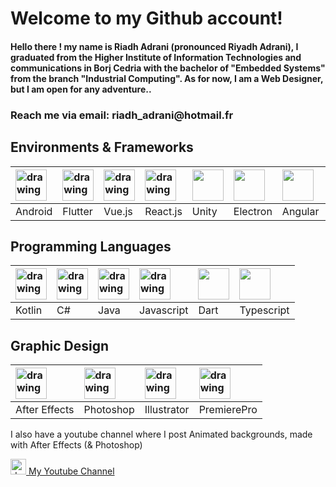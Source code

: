 # Welcome to my Github account!

<h4>Hello there ! my name is Riadh Adrani (pronounced Riyadh Adrani), I graduated from the Higher Institute of Information Technologies and communications in Borj Cedria with the bachelor of "Embedded Systems" from the branch "Industrial Computing". As for now, I am a Web Designer, but I am open for any adventure..</h4>

<h3>Reach me via email: riadh_adrani@hotmail.fr</h3> 

## Environments & Frameworks

|<img src="https://2.bp.blogspot.com/-tzm1twY_ENM/XlCRuI0ZkRI/AAAAAAAAOso/BmNOUANXWxwc5vwslNw3WpjrDlgs9PuwQCLcBGAsYHQ/s1600/pasted%2Bimage%2B0.png" alt="drawing" width="50"/>      |<img src="https://flutter.dev/assets/images/shared/brand/flutter/logo/flutter-mono-81x100.png" alt="drawing" width="50" />|<img src="https://vuejs.org/images/logo.svg" alt="drawing" width="50" />| <img src="https://cdn.iconscout.com/icon/free/png-256/react-1-282599.png" alt="drawing" width="50"/> | <img src="https://cdn0.iconfinder.com/data/icons/web-social-and-folder-icons/512/Unity_3D.png" width="50">| <img src="https://www.vectorlogo.zone/logos/electronjs/electronjs-icon.svg" width="50">|<img src="https://angular.io/assets/images/logos/angular/angular.svg" width="50">|<img src="https://cdn.iconscout.com/icon/free/png-256/xamarin-282427.png" width="50">
| :------------ | :----------- |:----------- |:----------- |:-----------|:----------|:----------|:----------|
| Android|Flutter|Vue.js|React.js|Unity|Electron|Angular|Xamarin|

## Programming Languages
          
|<img src="https://cdn.worldvectorlogo.com/logos/kotlin-1.svg" alt="drawing" width="50"/>|<img src="https://cdnlogo.com/logos/c/27/c.svg" alt="drawing" width="50" />      | <img src="https://cdn.worldvectorlogo.com/logos/java.svg" alt="drawing" width="50" />| <img src="https://upload.wikimedia.org/wikipedia/commons/thumb/9/99/Unofficial_JavaScript_logo_2.svg/480px-Unofficial_JavaScript_logo_2.svg.png" alt="drawing" width="50"/> | <img src="https://avatars1.githubusercontent.com/u/1609975?s=200&v=4" width="50">| <img src="https://cdn.worldvectorlogo.com/logos/typescript.svg" width="50">|
| :------------ | :----------- |:----------- |:----------- |:-----------|:-----------|
| Kotlin|C#|Java|Javascript|Dart|Typescript|

## Graphic Design

|<img src="https://upload.wikimedia.org/wikipedia/commons/thumb/c/cb/Adobe_After_Effects_CC_icon.svg/1051px-Adobe_After_Effects_CC_icon.svg.png" alt="drawing" width="50"/>      |<img src="https://upload.wikimedia.org/wikipedia/commons/thumb/a/af/Adobe_Photoshop_CC_icon.svg/1051px-Adobe_Photoshop_CC_icon.svg.png" alt="drawing" width="50" />|<img src="https://upload.wikimedia.org/wikipedia/commons/thumb/f/fb/Adobe_Illustrator_CC_icon.svg/1051px-Adobe_Illustrator_CC_icon.svg.png" alt="drawing" width="50" />| <img src="https://upload.wikimedia.org/wikipedia/commons/thumb/4/40/Adobe_Premiere_Pro_CC_icon.svg/1200px-Adobe_Premiere_Pro_CC_icon.svg.png" alt="drawing" width="50"/> |
| :------------ | :----------- |:----------- |:----------- |
|After Effects|Photoshop|Illustrator|PremierePro|

I also have a youtube channel where I post Animated backgrounds, made with After Effects (& Photoshop)

<a href="https://www.youtube.com/c/AdraniRiadh/" target="_blank"><img src="https://yt3.ggpht.com/ytc/AKedOLTuwDHV9_TkGaq9KGJ0a3B1GIgRqmEFouewFQfM=s88-c-k-c0x00ffffff-no-rj" alt="drawing" width="25"/> My Youtube Channel</a>
